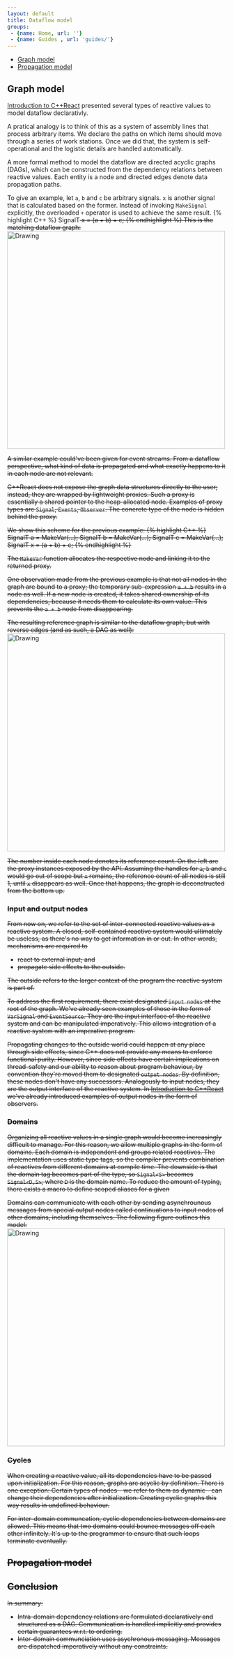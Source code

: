 ```yaml
---
layout: default
title: Dataflow model
groups: 
 - {name: Home, url: ''}
 - {name: Guides , url: 'guides/'}
---
```


* [Graph model](#graph-model)
* [Propagation model](#propagation-model)


## Graph model

[Introduction to C++React]() presented several types of reactive values to model dataflow declarativly.

A pratical analogy is to think of this as a system of assembly lines that process arbitrary items.
We declare the paths on which items should move through a series of work stations.
Once we did that, the system is self-operational and the logistic details are handled automatically.

A more formal method to model the dataflow are directed acyclic graphs (DAGs), which can be constructed from the dependency relations between reactive values.
Each entity is a node and directed edges denote data propagation paths.

To give an example, let `a`, `b` and `c` be arbitrary signals.
`x` is another signal that is calculated based on the former.
Instead of invoking `MakeSignal` explicitly, the overloaded `+` operator is used to achieve the same result.
{% highlight C++ %}
SignalT<S> x = (a + b) + c;
{% endhighlight %}
This is the matching dataflow graph:
<br />
<img src="{{ site.baseurl }}/media/signals1.png" alt="Drawing" width="500px"/>

A similar example could've been given for event streams.
From a dataflow perspective, what kind of data is propagated and what exactly happens to it in each node are not relevant.

C++React does not expose the graph data structures directly to the user; instead, they are wrapped by lightweight proxies.
Such a proxy is essentially a shared pointer to the heap-allocated node.
Examples of proxy types are `Signal`, `Events`, `Observer`.
The concrete type of the node is hidden behind the proxy.

We show this scheme for the previous example:
{% highlight C++ %}
SignalT<S> a = MakeVar(...);
SignalT<S> b = MakeVar(...);
SignalT<S> c = MakeVar(...);
SignalT<S> x = (a + b) + c;
{% endhighlight %}

The `MakeVar` function allocates the respective node and linking it to the returned proxy.

One observation made from the previous example is that not all nodes in the graph are bound to a proxy; the temporary sub-expression `a + b` results in a node as well.
If a new node is created, it takes shared ownership of its dependencies, because it needs them to calculate its own value. This prevents the `a + b` node from disappearing.

The resulting reference graph is similar to the dataflow graph, but with reverse edges (and as such, a DAG as well): <br />
<img src="{{ site.baseurl }}/media/signals2.png" alt="Drawing" width="500px"/>

The number inside each node denotes its reference count. On the left are the proxy instances exposed by the API.
Assuming the handles for `a`, `b` and `c` would go out of scope but `x` remains, the reference count of all nodes is still 1, until `x` disappears as well.
Once that happens, the graph is deconstructed from the bottom up.


### Input and output nodes

From now on, we refer to the set of inter-connected reactive values as a reactive system.
A closed, self-contained reactive system would ultimately be useless, as there's no way to get information in or out.
In other words, mechanisms are required to

* react to external input; and
* propagate side effects to the outside.

The outside refers to the larger context of the program the reactive system is part of.

To address the first requirement, there exist designated `input nodes` at the root of the graph.
We've already seen examples of those in the form of `VarSignal` and `EventSource`.
They are the input interface of the reactive system and can be manipulated imperatively.
This allows integration of a reactive system with an imperative program.

Propagating changes to the outside world could happen at any place through side effects, since C++ does not provide any means to enforce functional purity.
However, since side effects have certain implications on thread-safety and our ability to reason about program behaviour, by convention they're moved them to designated `output nodes`.
By definition, these nodes don't have any successors. Analogously to input nodes, they are the output interface of the reactive system.
In [Introduction to C++React]() we've already introduced examples of output nodes in the form of observers.


### Domains

Organizing all reactive values in a single graph would become increasingly difficult to manage.
For this reason, we allow multiple graphs in the form of domains.
Each domain is independent and groups related reactives.
The implementation uses static type tags, so the compiler prevents combination of reactives from different domains at compile time.
The downside is that the domain tag becomes part of the type, so
`Signal<S>` becomes `Signal<D,S>`, where `D` is the domain name.
To reduce the amount of typing, there exists a macro to define scoped aliases for a given

Domains can communicate with each other by sending asynchrounous messages from special output nodes called continuations to input nodes of other domains, including themselves.
The following figure outlines this model:<br />
<img src="{{ site.baseurl }}/media/domain1.png" alt="Drawing" width="500px"/>


### Cycles

When creating a reactive value, all its dependencies have to be passed upon initialization.
For this reason, graphs are acyclic by definition.
There is one exception: Certain types of nodes - we refer to them as dynamic - can change their dependencies after initialization.
Creating cyclic graphs this way results in undefined behaviour.

For inter-domain communcation, cyclic dependencies between domains are allowed.
This means that two domains could bounce messages off each other infinitely.
It's up to the programmer to ensure that such loops terminate eventually.

## Propagation model



## Conclusion

In summary:

* Intra-domain dependency relations are formulated declaratively and structured as a DAG. Communication is handled implicitly and provides certain guarantees w.r.t. to ordering.
* Inter-domain communciation uses asychronous messaging. Messages are dispatched imperatively without any constraints.